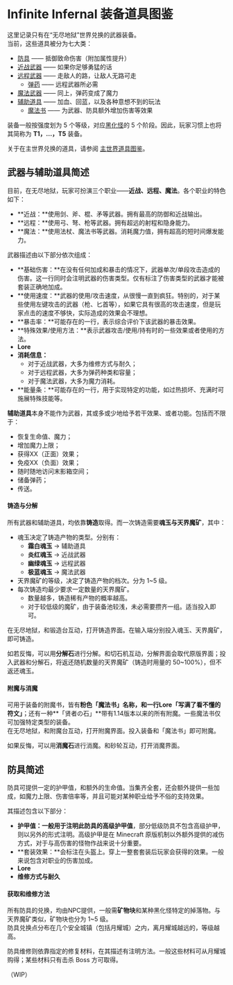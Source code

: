 # Infinite Infernal 装备道具图鉴

这里记录只有在“无尽地狱”世界兑换的武器装备。  
当前，这些道具被分为七大类：

- [防具](#) —— 抵御致命伤害（附加属性提升）
- [近战武器](#) —— 如果你足够勇猛的话
- [远程武器](#) —— 走敌人的路，让敌人无路可走
  + [弹药](#) —— 远程武器所必需
- [魔法武器](#) —— 同上，弹药变成了魔力
- [辅助道具](#) —— 加血、回蓝，以及各种意想不到的玩法
  + [魔法书](#) —— 为武器、防具额外增加伤害等效果

装备一般按强度划为 5 个等级，对应[黑化怪](inf/mobs.md)的 5 个阶段。因此，玩家习惯上也将其简称为 **T1，...，T5** 装备。

关于在主世界兑换的道具，请参阅 [主世界道具图鉴](space/items.md)。

## 武器与辅助道具简述

目前，在无尽地狱，玩家可扮演三个职业——**近战、远程、魔法**。各个职业的特色如下：

- **近战：**使用剑、斧、棍、矛等武器。拥有最高的防御和近战输出。
- **远程：**使用弓、弩、枪等武器。拥有超远的射程和隐身能力。
- **魔法：**使用法杖、魔法书等武器。消耗魔力值，拥有超高的短时间爆发能力。

武器描述由以下部分依次组成：

- **基础伤害：**在没有任何加成和暴击的情况下，武器单次/单段攻击造成的伤害。这一行同时会注明武器的伤害类型。仅有标注了伤害类型的武器才能被套装正确地加成。
- **使用速度：**武器的使用/攻击速度，从很慢一直到疯狂。特别的，对于某些使用左键攻击的武器（枪、匕首等），如果它具有很高的攻击速度，但是玩家点击的速度不够快，实际造成的效果会不理想。
- **暴击率：**可能存在的一行，表示综合评价下该武器的暴击效果。
- **特殊效果/使用方法：**表示武器攻击/使用/持有时的一些效果或者使用的方法。
- **Lore**
- **消耗信息：**
  + 对于近战武器，大多为维修方式与耐久；
  + 对于远程武器，大多为弹药种类和容量；
  + 对于魔法武器，大多为魔力消耗。
- **能量条：**可能存在的一行，用于实现特定的功能，如过热损坏、充满时可施展特殊技能等。

**辅助道具**本身不能作为武器，其或多或少地给予若干效果、或者功能。包括而不限于：
- 恢复生命值、魔力；
- 增加魔力上限；
- 获得XX（正面）效果；
- 免疫XX（负面）效果；
- 随时随地访问末影箱空间；
- 储备弹药；
- 传送。

#### 铸造与分解

所有武器和辅助道具，均依靠**铸造**取得。而一次铸造需要**魂玉与天界魔矿**，其中：
- 魂玉决定了铸造产物的类型。分别有：
  + **霜白魂玉** → 辅助道具
  + **炎红魂玉** → 近战武器
  + **幽绿魂玉** → 远程武器
  + **极蓝魂玉** → 魔法武器
- 天界魔矿的等级，决定了铸造产物的档次。分为 1~5 级。
- 每次铸造均最少要求一定数量的天界魔矿。
  + 数量越多，铸造稀有产物的概率越高。
  + 对于较低级的魔矿，由于装备池较浅，未必需要攒齐一组。适当投入即可。

在无尽地狱，和锻造台互动，打开铸造界面。在输入端分别投入魂玉、天界魔矿，即可铸造。

如若反悔，可以用**分解石**进行分解。和切石机互动，分解界面会取代原版界面；投入武器和分解石，将返还随机数量的天界魔矿（铸造时用量的 50~100%），但不返还魂玉。

#### 附魔与消魔

可用于装备的附魔书，皆有**粉色「魔法书」名称，和一行Lore「写满了看不懂的符文」**；还有一种**「贤者の石」**带有1.14版本以来的所有附魔。一些魔法书仅可加强特定类型的装备。  
在无尽地狱，和附魔台互动，打开附魔界面。投入装备和「魔法书」即可附魔。

如果反悔，可以用**消魔石**进行消魔。和砂轮互动，打开消魔界面。

## 防具简述

防具可提供一定的护甲值，和额外的生命值。当集齐全套，还会额外提供一些加成，如魔力上限、伤害倍率等，并且可能对某种职业给予不俗的支持效果。

其描述包含以下部分：
- **护甲值：**一般用于注明此防具的**高级护甲值**，部分低级防具不包含高级护甲，则以另外的形式注明。高级护甲是在 Minecraft 原版机制以外额外提供的减伤方式，对于与高伤害的怪物作战来说十分重要。
- **套装效果：**会标注在头盔上。穿上一整套套装后玩家会获得的效果。一般来说包含对职业的伤害加成。
- **Lore**
- **维修方式与耐久**

#### 获取和维修方法

所有防具的兑换，均由NPC提供，一般需**矿物块**和某种黑化怪特定的掉落物。与天界魔矿类似，矿物块也分为 1~5 级。  
防具兑换点分布在几个安全城镇（包括月耀城）之内，离月耀城越远的，等级越高。

防具维修则依靠指定的修复材料，在其描述有注明方法。一般这些材料可从月耀城购得；某些材料只有击杀 Boss 方可取得。

（WIP）